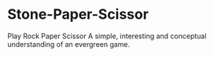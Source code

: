 # Stone-Paper-Scissor
Play Rock Paper Scissor 
A simple, interesting and conceptual understanding of an evergreen game.
